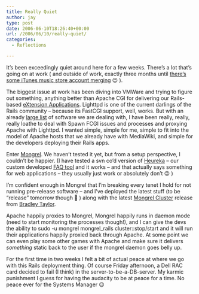 ```yaml
---
title: Really Quiet
author: jay
type: post
date: 2006-06-10T18:26:40+00:00
url: /2006/06/10/really-quiet/
categories:
  - Reflections

---
```

It’s been exceedingly quiet around here for a few weeks. There’s a lot that’s going on at work ( and outside of work, exactly three months until  [there’s some iTunes music store account merging][1] 😉 ).

The biggest issue at work has been diving into VMWare and trying to figure out something, anything better than Apache CGI for delivering our Rails-based [eXtension Applications][2]. Lighttpd is one of the current darlings of the Rails community &#8211; because its FastCGI support, well, works. But with an already [large list][3] of software we are dealing with, I have been really, really, really loathe to deal with Spawn FCGI issues and processes and proxying Apache with Lighttpd. I wanted simple, simple for me, simple to fit into the model of Apache hosts that we already have with MediaWiki, and simple for the developers deploying their Rails apps.

Enter [Mongrel][4]. We haven’t tested it yet, but from a setup perspective, I couldn’t be happier. (I have tested a svn co’d version of [Heureka][5] &#8211; our custom developed [FAQ tool][6] and it works &#8211; and that actually says something for web applications &#8211; they usually just work or absolutely don’t 😉 )

I’m confident enough in Mongrel that I’m breaking every tenet I hold for not running pre-release software &#8211; and I’ve deployed the latest stuff (to be “release” tomorrow though 🙂 ) along with the latest [Mongrel Cluster][7] release from [Bradley Taylor][8].

Apache happily proxies to Mongrel, Mongrel happily runs in daemon mode (need to start monitoring the processes though!), and I can give the devs the ability to sudo -u mongrel mongrel_rails cluster::stop/start and it will run their applications happily proxied back through Apache. At some point we can even play some other games with Apache and make sure it delivers _something_ static back to the user if the mongrel daemon goes belly up.

For the first time in two weeks I felt a bit of actual peace at where we go with this Rails deployment thing. Of course Friday afternoon, a Dell RAC card decided to fail (I think) in the server-to-be-a-DB-server. My karmic punishment I guess for having the audacity to be at peace for a time. No peace ever for the Systems Manager 😉

 [1]: https://rambleon.org/2006/02/12/so-this-is-sort-of-a-hardware-post/
 [2]: http://about.extension.org/wiki/eXtension_Application_Notes
 [3]: http://about.extension.org/wiki/Software
 [4]: http://mongrel.rubyforge.org/index.html
 [5]: http://about.extension.org/wiki/Heureka
 [6]: http://about.extension.org/wiki/Frequently_Asked_Questions
 [7]: http://mongrel.rubyforge.org/docs/mongrel_cluster.html
 [8]: http://fluxura.com/